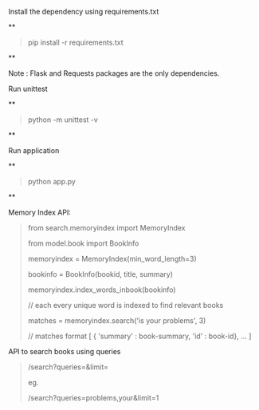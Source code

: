 

Install the dependency using requirements.txt

**

> pip install -r requirements.txt

**

Note : Flask and Requests packages are the only dependencies.

Run unittest

**

> python -m unittest -v

**

Run application

**

> python app.py

**

Memory Index API:

> from search.memoryindex import MemoryIndex
> 
> from model.book import BookInfo
> 
>   
> 
> memoryindex = MemoryIndex(min_word_length=3)
> 
> bookinfo = BookInfo(bookid, title, summary)
> 
> memoryindex.index_words_inbook(bookinfo)
> 
> // each every unique word is indexed to find relevant books
> 
>   
> 
> matches = memoryindex.search('is your problems', 3)
> 
>   
> 
> // matches format [ { 'summary' : book-summary, 'id' : book-id},
> ... ]

  

API to search books using queries

> /search?queries=<csv>&limit=<int>
> 
>   
> 
> eg.
> 
> /search?queries=problems,your&limit=1
